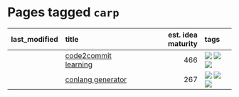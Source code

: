 # Pages tagged `carp`

|last_modified|title|est. idea maturity|tags
|:---|:---|---:|:---|
||[code2commit learning](../code2commit-learning.md)|466|[![](https://img.shields.io/badge/tag-carp-96bcc)](../tags/carp.md) [![](https://img.shields.io/badge/tag-experimental-da139a)](../tags/experimental.md) [![](https://img.shields.io/badge/tag-foundation-b4243e)](../tags/foundation.md)|
||[conlang generator](../conlang_lm.md)|267|[![](https://img.shields.io/badge/tag-carp-96bcc)](../tags/carp.md) [![](https://img.shields.io/badge/tag-dataset-32f6f2)](../tags/dataset.md) [![](https://img.shields.io/badge/tag-experimental-da139a)](../tags/experimental.md)|
